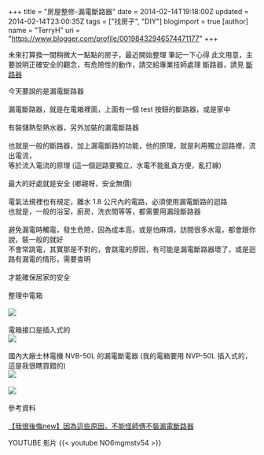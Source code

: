 +++
title = "房屋整修-漏電斷路器"
date = 2014-02-14T19:18:00Z
updated = 2014-02-14T23:00:35Z
tags = ["找房子", "DIY"]
blogimport = true 
[author]
	name = "TerryH"
	uri = "https://www.blogger.com/profile/00198432946574471177"
+++

未來打算換一間稍微大一點點的房子，最近開始整理
筆記一下心得
此文用意，主要說明正確安全的觀念，有危險性的動作，請交給專業技師處理
斷路器，請見 <a href="http://zh.wikipedia.org/wiki/%E6%96%B7%E8%B7%AF%E5%99%A8">斷路器</a>

今天要說的是漏電斷路器<br /><br />漏電斷路器，就是在電箱裡面，上面有一個 test 按鈕的斷路器，或是家中<br /><br />有裝儲熱型熱水器，另外加裝的漏電斷路器<br /><br />也就是一般的斷路器，加上漏電斷路的功能，他的原理，就是利用獨立迴路裡，流出電流，<br />等於流入電流的原理 (這一個迴路要獨立，水電不能亂貪方便，亂打線)<br /><br />最大的好處就是安全 (鄉親呀，安全無價)<br /><br />電氣法規裡也有規定，離水 1.8 公尺內的電路，必須使用漏電斷路的迴路<br />也就是，一般的浴室，廚房，洗衣間等等，都需要用漏段斷路器<br /><br />避免漏電時觸電，發生危險，因為成本高，或是怕麻煩，訪間很多水電，都會跟你說，裝一般的就好<br />不會常跳電，其實那是不對的，會跳電的原因，有可能是漏電斷路器壞了，或是迴路有漏電的情形，需要查明<br /><br />才能確保居家的安全<br /><br />整理中電箱<br /><br /><img border="0" src="http://2.bp.blogspot.com/-VwlkL0xtnwE/Uv7UjH6ZWEI/AAAAAAAABh0/mITPeyAEOkc/s600/20140215_085048.jpg" /><br /><br />電箱接口是插入式的<br /><img border="0" src="http://1.bp.blogspot.com/-QI7kr_a_PBg/Uv7Ud-RrzII/AAAAAAAABhs/pcNeSXr1hw0/s600/20140215_085058.jpg" /><br /><br />國內大廠士林電機 NVB-50L 的漏電斷電器 (我的電箱要用 NVP-50L 插入式的，這是我很瞎買錯的)<br /><img border="0" src="http://4.bp.blogspot.com/-srYJYvNSo0o/Uv7UZf9k8pI/AAAAAAAABhk/mfqQeeSX79E/s600/20140215_103534.jpg" /><br /><br /><img border="0" src="http://4.bp.blogspot.com/-hGDG3O-h7n8/Uv7UVkW1IQI/AAAAAAAABhc/PuctQSXt0nE/s600/20140215_103605.jpg" /><br /><br />參考資料<br /><br /><a href="http://blog.yam.com/rainwhy/article/52987778">【我很後悔new】因為這些原因，不能怪師傅不裝漏電斷路器</a>

YOUTUBE 影片
{{< youtube NO6mgmstv54 >}}
